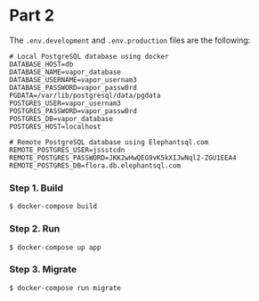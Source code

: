 # Part 2

The `.env.development` and `.env.production` files are the following:

```
# Local PostgreSQL database using docker
DATABASE_HOST=db
DATABASE_NAME=vapor_database
DATABASE_USERNAME=vapor_usernam3
DATABASE_PASSWORD=vapor_passw0rd
PGDATA=/var/lib/postgresql/data/pgdata
POSTGRES_USER=vapor_usernam3
POSTGRES_PASSWORD=vapor_passw0rd
POSTGRES_DB=vapor_database
POSTGRES_HOST=localhost

# Remote PostgreSQL database using Elephantsql.com
REMOTE_POSTGRES_USER=jssstcdn
REMOTE_POSTGRES_PASSWORD=JKK2wHwQEG9vK5kXIJwNql2-ZGU1EEA4
REMOTE_POSTGRES_DB=flora.db.elephantsql.com
```

### Step 1. Build

`$ docker-compose build`

### Step 2. Run

`$ docker-compose up app`

### Step 3. Migrate

`$ docker-compose run migrate`